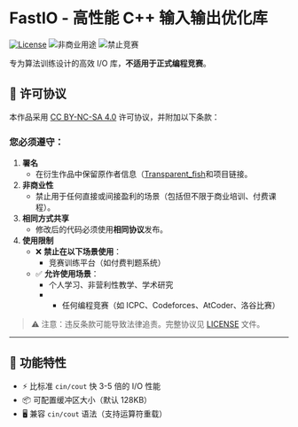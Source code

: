 # FastIO - 高性能 C++ 输入输出优化库

[![License](https://img.shields.io/badge/License-CC_BY--NC--SA_4.0-lightgrey.svg)](https://creativecommons.org/licenses/by-nc-sa/4.0/)
![非商业用途](https://img.shields.io/badge/用途-非商业-ff69b4)
![禁止竞赛](https://img.shields.io/badge/竞赛使用-禁止-red)

专为算法训练设计的高效 I/O 库，**不适用于正式编程竞赛**。

## 📜 许可协议
本作品采用 [CC BY-NC-SA 4.0](https://creativecommons.org/licenses/by-nc-sa/4.0/) 许可协议，并附加以下条款：

### 您必须遵守：
1. **署名**  
   - 在衍生作品中保留原作者信息（[Transparent_fish](https://github.com/Transparent-fish)和项目链接。
2. **非商业性**  
   - 禁止用于任何直接或间接盈利的场景（包括但不限于商业培训、付费课程）。
3. **相同方式共享**  
   - 修改后的代码必须使用**相同协议**发布。
4. **使用限制**  
   - ❌ **禁止在以下场景使用**：  
     - 竞赛训练平台（如付费判题系统）  
   - ✅ **允许使用场景**：  
     - 个人学习、非营利性教学、学术研究  
     - - 任何编程竞赛（如 ICPC、Codeforces、AtCoder、洛谷比赛）  

> ⚠️ 注意：违反条款可能导致法律追责。完整协议见 [LICENSE](LICENSE) 文件。

---

## 🚀 功能特性
- ⚡ 比标准 `cin/cout` 快 3-5 倍的 I/O 性能
- 📦 可配置缓冲区大小（默认 128KB）
- 🖥️ 兼容 `cin/cout` 语法（支持运算符重载）
